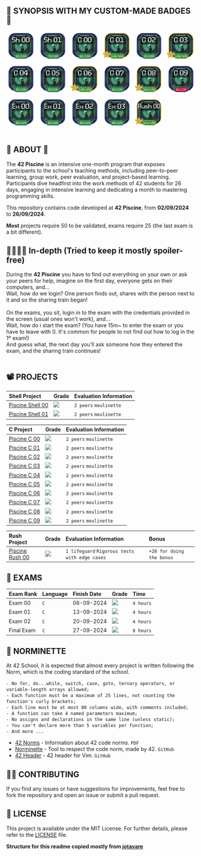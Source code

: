 ## 🦺  SYNOPSIS WITH MY CUSTOM-MADE BADGES 🦺

<div style="display: grid; grid-template-columns: repeat(6, 1fr); gap: 10px;">
  <div><img src="https://raw.githubusercontent.com/tdanielsousa/tdaniel-/main/piscine_badges/sh00.webp" alt="sh00 Badge" style="width: 100%; height: auto;"></div>
  <div><img src="https://raw.githubusercontent.com/tdanielsousa/tdaniel-/main/piscine_badges/sh01.webp" alt="sh01 Badge" style="width: 100%; height: auto;"></div>
  <div><img src="https://raw.githubusercontent.com/tdanielsousa/tdaniel-/main/piscine_badges/c00.webp" alt="C00 Badge" style="width: 100%; height: auto;"></div>
  <div><img src="https://raw.githubusercontent.com/tdanielsousa/tdaniel-/main/piscine_badges/c01.webp" alt="c01 Badge" style="width: 100%; height: auto;"></div>
  <div><img src="https://raw.githubusercontent.com/tdanielsousa/tdaniel-/main/piscine_badges/c02.webp" alt="c02 Badge" style="width: 100%; height: auto;"></div>
  <div><img src="https://raw.githubusercontent.com/tdanielsousa/tdaniel-/main/piscine_badges/c03.webp" alt="c03 Badge" style="width: 100%; height: auto;"></div>
  
  <div><img src="https://raw.githubusercontent.com/tdanielsousa/tdaniel-/main/piscine_badges/c04.webp" alt="c04 Badge" style="width: 100%; height: auto;"></div>
  <div><img src="https://raw.githubusercontent.com/tdanielsousa/tdaniel-/main/piscine_badges/c05.webp" alt="c05 Badge" style="width: 100%; height: auto;"></div>
  <div><img src="https://raw.githubusercontent.com/tdanielsousa/tdaniel-/main/piscine_badges/c06.webp" alt="c06 Badge" style="width: 100%; height: auto;"></div>
  <div><img src="https://raw.githubusercontent.com/tdanielsousa/tdaniel-/main/piscine_badges/c07.webp" alt="c07 Badge" style="width: 100%; height: auto;"></div>
  <div><img src="https://raw.githubusercontent.com/tdanielsousa/tdaniel-/main/piscine_badges/c08.webp" alt="c08 Badge" style="width: 100%; height: auto;"></div>
  <div><img src="https://raw.githubusercontent.com/tdanielsousa/tdaniel-/main/piscine_badges/c09.webp" alt="c09 Badge" style="width: 100%; height: auto;"></div>
  
  <div><img src="https://raw.githubusercontent.com/tdanielsousa/tdaniel-/main/piscine_badges/ex00.webp" alt="ex00 Badge" style="width: 100%; height: auto;"></div>
  <div><img src="https://raw.githubusercontent.com/tdanielsousa/tdaniel-/main/piscine_badges/ex01.webp" alt="ex01 Badge" style="width: 100%; height: auto;"></div>
  <div><img src="https://raw.githubusercontent.com/tdanielsousa/tdaniel-/main/piscine_badges/ex02.webp" alt="ex02 Badge" style="width: 100%; height: auto;"></div>
  <div><img src="https://raw.githubusercontent.com/tdanielsousa/tdaniel-/main/piscine_badges/ex03.webp" alt="ex03 Badge" style="width: 100%; height: auto;"></div>
  <div><img src="https://raw.githubusercontent.com/tdanielsousa/tdaniel-/main/piscine_badges/rush00.webp" alt="rush00 Badge" style="width: 100%; height: auto;"></div>
  <div style="visibility: hidden;"></div> <!-- Empty space -->
</div>


<br>

## 🦺  ABOUT  🦺

The **42 Piscine** is an intensive one-month program that exposes participants to the school's teaching methods, including peer-to-peer learning, group work, peer evaluation, and project-based learning. <br>
Participants dive headfirst into the work methods of 42 students for 26 days, engaging in intensive learning and dedicating a month to mastering programming skills. <br>

This repository contains code developed at **42 Piscine**, from **02/09/2024** to **26/09/2024**.

**Most** projects require 50 to be validated, exams require 25 (the last exam is a bit different).

## 🏊‍♂️🏊‍♂️ In-depth (Tried to keep it mostly spoiler-free)

During the **42 Piscine** you have to find out everything on your own or ask your peers for help, imagine on the first day, everyone gets on their computers, and... <br>
Wait, how do we login? One person finds out, shares with the person next to it and so the sharing train began! <br>
<br>
On the exams, you sit, login in to the exam with the credentials provided in the screen (usual ones won't work), and...  <br>
Wait, how do i start the exam? (You have 15m~ to enter the exam or you have to leave with 0. It's common for people to not find out how to log in the 1º exam!) <br>
And guess what, the next day you'll ask someone how they entered the exam, and the sharing train continues! <br>
<br>
## 📽 PROJECTS
<div align="center">
	
| Shell Project | Grade | Evaluation Information |
| :--- | :--- | :--- |
| [Piscine Shell 00](#) | <img src="https://img.shields.io/badge/92%20%2F%20100-success"/> | `2 peers`  `moulinette` |
| [Piscine Shell 01](#) | <img src="https://img.shields.io/badge/70%20%2F%20100-success"/> | `2 peers`  `moulinette` |

| C Project | Grade | Evaluation Information |
| :--- | :--- | :--- |
| [Piscine C 00](https://github.com/tdanielsousa/42School/tree/main/Piscine/C00) | <img src="https://img.shields.io/badge/82%20%2F%20100-success"/> | `2 peers` `moulinette` |
| [Piscine C 01](https://github.com/tdanielsousa/42School/tree/main/Piscine/C01) | <img src="https://img.shields.io/badge/100%20%2F%20100-success"/> | `2 peers` `moulinette` |
| [Piscine C 02](https://github.com/tdanielsousa/42School/tree/main/Piscine/C02) | <img src="https://img.shields.io/badge/85%20%2F%20100-success"/> | `2 peers` `moulinette` |
| [Piscine C 03](https://github.com/tdanielsousa/42School/tree/main/Piscine/C03) | <img src="https://img.shields.io/badge/100%20%2F%20100-success"/> | `2 peers` `moulinette` |
| [Piscine C 04](https://github.com/tdanielsousa/42School/tree/main/Piscine/C04) | <img src="https://img.shields.io/badge/85%20%2F%20100-success"/> | `2 peers` `moulinette` |
| [Piscine C 05](https://github.com/tdanielsousa/42School/tree/main/Piscine/C05) | <img src="https://img.shields.io/badge/80%20%2F%20100-success"/> | `2 peers` `moulinette` |
| [Piscine C 06](https://github.com/tdanielsousa/42School/tree/main/Piscine/C06) | <img src="https://img.shields.io/badge/100%20%2F%20100-success"/> | `2 peers` `moulinette` |
| [Piscine C 07](https://github.com/tdanielsousa/42School/tree/main/Piscine/C07) | <img src="https://img.shields.io/badge/60%20%2F%20100-success"/> | `2 peers` `moulinette` |
| [Piscine C 08](https://github.com/tdanielsousa/42School/tree/main/Piscine/C08) | <img src="https://img.shields.io/badge/100%20%2F%20100-success"/> | `2 peers` `moulinette` |
| [Piscine C 09](https://github.com/tdanielsousa/42School/tree/main/Piscine/C09) | <img src="https://img.shields.io/badge/60%20%2F%20100-red"/> | `2 peers` `moulinette` |

| Rush Project | Grade | Evaluation Information | Bonus |
| :--- | :--- | :--- | :--- |
| [Piscine Rush 00](#) | <img src="https://img.shields.io/badge/score-120%20%2F%20100-green"/> | `1 lifeguard` `Rigorous tests with edge cases` | `+20 for doing the bonus` |

</div>
	
## 📝 EXAMS
<div align="center">

| Exam Rank | Language | Finish Date | Grade | Time |
| :--- | :--- | :--- | :--- | :--- |
| Exam 00 | `C` | 06-09-2024 | <img src="https://img.shields.io/badge/40%20%2F%20100%20%E2%98%85-sucess"/> | `4 hours` |
| Exam 01 | `C` | 13-09-2024 | <img src="https://img.shields.io/badge/40%20%2F%20100%20%E2%98%85-sucess"/> | `4 hours` |
| Exam 02 | `C` | 20-09-2024 | <img src="https://img.shields.io/badge/40%20%2F%20100%20%E2%98%85-sucess"/> | `4 hours` |
| Final Exam | `C` | 27-09-2024 | <img src="https://img.shields.io/badge/48%20%2F%20100%20%E2%98%85-sucess"/> | `8 hours` |

</div>

## 🚸 NORMINETTE
At 42 School, it is expected that almost every project is written following the Norm, which is the coding standard of the school.

```
- No for, do...while, switch, case, goto, ternary operators, or variable-length arrays allowed;
- Each function must be a maximum of 25 lines, not counting the function's curly brackets;
- Each line must be at most 80 columns wide, with comments included;
- A function can take 4 named parameters maximum;
- No assigns and declarations in the same line (unless static);
- You can't declare more than 5 variables per function;
- And more ...
```

* [42 Norms](https://github.com/42School/norminette/blob/master/pdf/en.norm.pdf) - Information about 42 code norms. `PDF`
* [Norminette](https://github.com/42School/norminette) - Tool to respect the code norm, made by 42. `GitHub`
* [42 Header](https://github.com/42Paris/42header) - 42 header for Vim. `GitHub`

## 🧑‍💻 CONTRIBUTING

If you find any issues or have suggestions for improvements, feel free to fork the repository and open an issue or submit a pull request.

## 🛂 LICENSE

This project is available under the MIT License. For further details, please refer to the [LICENSE](https://github.com/jotavare/42-piscine/blob/main/LICENSE) file.


 **Structure for this readme copied mostly from [jotavare](https://github.com/jotavare/)**
